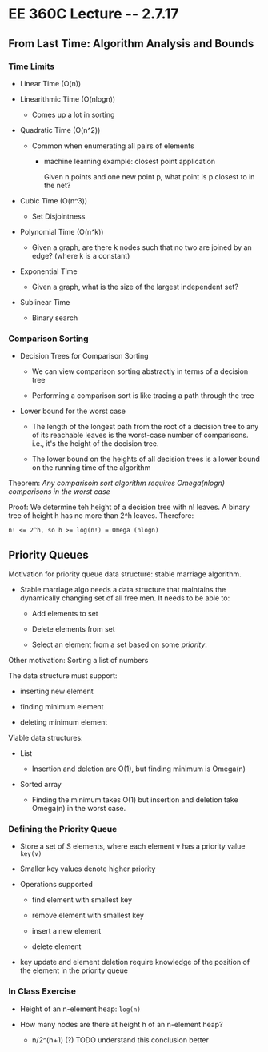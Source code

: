 # EE 360C Lecture -- 2.7.17

## From Last Time: Algorithm Analysis and Bounds

### Time Limits

- Linear Time (O(n))

- Linearithmic Time (O(nlogn))

    - Comes up a lot in sorting

- Quadratic Time (O(n^2))

    - Common when enumerating all pairs of elements

        - machine learning example: closest point application

          Given n points and one new point p, what point is p closest to in
          the net?

- Cubic Time (O(n^3))

    - Set Disjointness

- Polynomial Time (O(n^k))

    - Given a graph, are there k nodes such that no two are joined by an edge?
      (where k is a constant)

- Exponential Time

    - Given a graph, what is the size of the largest independent set?

- Sublinear Time

    - Binary search

### Comparison Sorting

- Decision Trees for Comparison Sorting

    - We can view comparison sorting abstractly in terms of a decision tree

    - Performing a comparison sort is like tracing a path through the tree

- Lower bound for the worst case

    - The length of the longest path from the root of a decision tree to any of
      its reachable leaves is the worst-case number of comparisons. i.e., it's
      the height of the decision tree.

    - The lower bound on the heights of all decision trees is a lower bound on
      the running time of the algorithm

Theorem: *Any comparisoin sort algorithm requires Omega(nlogn) comparisons in
the worst case*

Proof: We determine teh height of a decision tree with n! leaves. A binary tree
of height h has no more than 2^h leaves. Therefore:

`n! <= 2^h, so h >= log(n!) = Omega (nlogn)`

## Priority Queues

Motivation for priority queue data structure: stable marriage algorithm.

- Stable marriage algo needs a data structure that maintains the dynamically
  changing set of all free men. It needs to be able to:

    - Add elements to set

    - Delete elements from set

    - Select an element from a set based on some *priority*.

Other motivation: Sorting a list of numbers

The data structure must support:

- inserting new element

- finding minimum element

- deleting minimum element

Viable data structures:

- List

    - Insertion and deletion are O(1), but finding minimum is Omega(n)

- Sorted array

    - Finding the minimum takes O(1) but insertion and deletion take Omega(n)
      in the worst case.

### Defining the Priority Queue

- Store a set of S elements, where each element v has a priority value `key(v)`

- Smaller key values denote higher priority

- Operations supported

    - find element with smallest key

    - remove element with smallest key

    - insert a new element

    - delete element

- key update and element deletion require knowledge of the position of the
  element in the priority queue

### In Class Exercise

- Height of an n-element heap: `log(n)`

- How many nodes are there at height h of an n-element heap?

    - n/2^(h+1) (?) TODO understand this conclusion better

